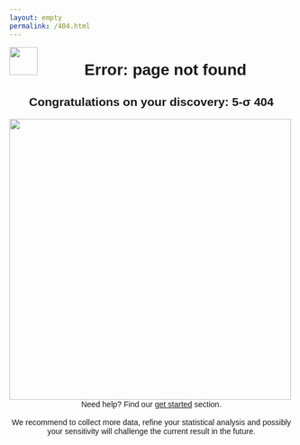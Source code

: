 ```yaml
---
layout: empty
permalink: /404.html
---
```


<a href="{{ '/index' | relative_url }}">
<img src="{{'/assets/images/logo-black.png' | relative_url}}" style="float:left;width:50px;height:auto;" />
</a>

<div style="font-family: Arial; text-align: center; margin:5px 100px 50px padding:5px;">

<h1>Error: page not found</h1>

<h2>Congratulations on your discovery: 5-&sigma; 404</h2>
<p style="text-align: left;"><span style="padding:20px,20px,20px,0px;">
<img src="{{'/assets/images/root_404.jpg' | relative_url}}" style="float:left;width:500px;height:auto;" />

<br>Need help? Find our <a href="{{ '/get_started' | relative_url }}">get started</a> section.<br/>
<br>
We recommend to collect more data, refine your statistical analysis and possibly
your sensitivity will challenge the current result in the future.

</span></p>
</div>
